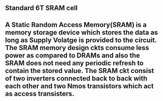 ## Standard 6T SRAM cell
##### <p> <h2> A Static Random Access Memory(SRAM) is a memory storage device which stores the data as long as Supply Volatge is provided to the circuit. The SRAM memory design ckts consume less power as compared to DRAMs and also the SRAM does not need any periodic refresh to contain the stored value. The SRAM ckt consist of two inverters connected back to back with each other and two Nmos transistors which act as access transisters.</h2></p>
